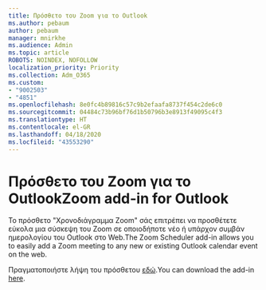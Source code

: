 ```yaml
---
title: Πρόσθετο του Zoom για το Outlook
ms.author: pebaum
author: pebaum
manager: mnirkhe
ms.audience: Admin
ms.topic: article
ROBOTS: NOINDEX, NOFOLLOW
localization_priority: Priority
ms.collection: Adm_O365
ms.custom:
- "9002503"
- "4851"
ms.openlocfilehash: 8e0fc4b89816c57c9b2efaafa8737f454c2de6c0
ms.sourcegitcommit: 04484c73b96bf76d1b50796b3e8913f49095c4f3
ms.translationtype: HT
ms.contentlocale: el-GR
ms.lasthandoff: 04/18/2020
ms.locfileid: "43553290"
---
```

# <a name="zoom-add-in-for-outlook"></a><span data-ttu-id="30449-102">Πρόσθετο του Zoom για το Outlook</span><span class="sxs-lookup"><span data-stu-id="30449-102">Zoom add-in for Outlook</span></span>

<span data-ttu-id="30449-103">Το πρόσθετο "Χρονοδιάγραμμα Zoom" σάς επιτρέπει να προσθέτετε εύκολα μια σύσκεψη του Zoom σε οποιοδήποτε νέο ή υπάρχον συμβάν ημερολογίου του Outlook στο Web.</span><span class="sxs-lookup"><span data-stu-id="30449-103">The Zoom Scheduler add-in allows you to easily add a Zoom meeting to any new or existing Outlook calendar event on the web.</span></span>

<span data-ttu-id="30449-104">Πραγματοποιήστε λήψη του πρόσθετου [εδώ](https://go.microsoft.com/fwlink/?linkid=2126413).</span><span class="sxs-lookup"><span data-stu-id="30449-104">You can download the add-in [here](https://go.microsoft.com/fwlink/?linkid=2126413).</span></span>
 